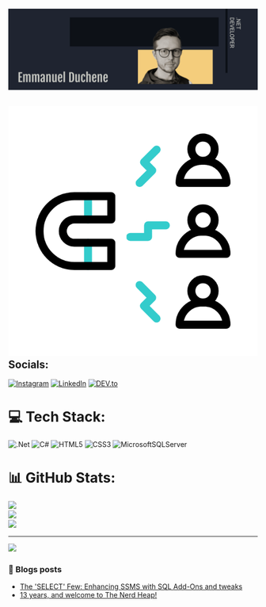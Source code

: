 ![MasterHead](./github_banner(1).png)

## ![Socials](./engagement.gif) Socials:
[![Instagram](https://img.shields.io/badge/Instagram-E4405F?style=for-the-badge&logo=instagram&logoColor=white)](https://instagram.com/dotnet_emmanuel) [![LinkedIn](https://img.shields.io/badge/LinkedIn-0077B5?style=for-the-badge&logo=linkedin&logoColor=white)](https://linkedin.com/in/emmanuel-duchene) [![DEV.to](https://img.shields.io/badge/dev.to-0A0A0A?style=for-the-badge&logo=devdotto&logoColor=white)](https://dev.to/dotnet_emmanuel)

# 💻 Tech Stack:
![.Net](https://img.shields.io/badge/.NET-5C2D91?style=for-the-badge&logo=.net&logoColor=white) ![C#](https://img.shields.io/badge/C%23-239120?style=for-the-badge&logo=c-sharp&logoColor=white) ![HTML5](https://img.shields.io/badge/HTML-239120?style=for-the-badge&logo=html5&logoColor=white) ![CSS3](https://img.shields.io/badge/CSS-239120?&style=for-the-badge&logo=css3&logoColor=white) ![MicrosoftSQLServer](https://img.shields.io/badge/Microsoft_SQL_Server-CC2927?style=for-the-badge&logo=microsoft-sql-server&logoColor=white) 
# 📊 GitHub Stats:
![](https://github-readme-stats.vercel.app/api?username=dotnetemmanuel&theme=ayu-mirage&hide_border=true&include_all_commits=false&count_private=false)<br/>
![](https://github-readme-streak-stats.herokuapp.com/?user=dotnetemmanuel&theme=ayu-mirage&hide_border=true)<br/>
![](https://github-readme-stats.vercel.app/api/top-langs/?username=dotnetemmanuel&theme=ayu-mirage&hide_border=true&include_all_commits=false&count_private=false&layout=compact)

---
[![](https://visitcount.itsvg.in/api?id=dotnetemmanuel&icon=0&color=0)](https://visitcount.itsvg.in)
### 📝 Blogs posts
<!-- BLOG-POST-LIST:START -->
- [The &#39;SELECT&#39; Few: Enhancing SSMS with SQL Add-Ons and tweaks](https://dev.to/dotnet_emmanuel/the-select-few-enhancing-ssms-with-sql-add-ons-and-tweaks-n4k)
- [13 years, and welcome to The Nerd Heap!](https://dev.to/dotnet_emmanuel/13-years-and-welcome-to-the-nerd-heap-1b1l)
<!-- BLOG-POST-LIST:END -->
